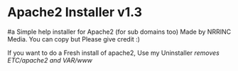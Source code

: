 # Apache2 Installer v1.3
#a Simple help installer for Apache2 (for sub domains too)
Made by NRRINC Media. You can copy but Please give credit :)

If you want to do a Fresh install of apache2, Use my Uninstaller *removes ETC/apache2 and VAR/www*


